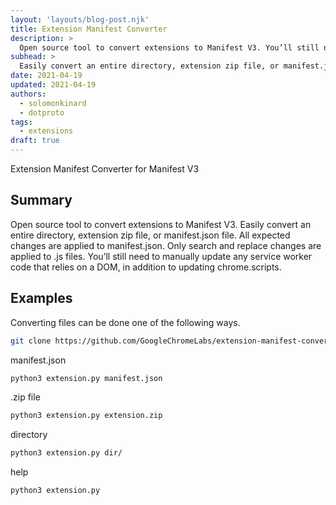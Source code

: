 ```yaml
---
layout: 'layouts/blog-post.njk'
title: Extension Manifest Converter
description: >
  Open source tool to convert extensions to Manifest V3. You’ll still need to manually update any service worker code that relies on a DOM, in addition to updating chrome.scripts.
subhead: >
  Easily convert an entire directory, extension zip file, or manifest.json file.
date: 2021-04-19
updated: 2021-04-19
authors:
  - solomonkinard
  - dotproto
tags:
  - extensions
draft: true
---
```


Extension Manifest Converter for Manifest V3

## Summary

Open source tool to convert extensions to Manifest V3. Easily convert an entire directory, extension zip file, or manifest.json file. All expected changes are applied to manifest.json. Only search and replace changes are applied to .js files. You’ll still need to manually update any service worker code that relies on a DOM, in addition to updating chrome.scripts.

## Examples

Converting files can be done one of the following ways.

```bash
git clone https://github.com/GoogleChromeLabs/extension-manifest-converter
```

manifest.json

```bash
python3 extension.py manifest.json
```

.zip file

```bash
python3 extension.py extension.zip
```

directory

```bash
python3 extension.py dir/
```

help

```bash
python3 extension.py
```
